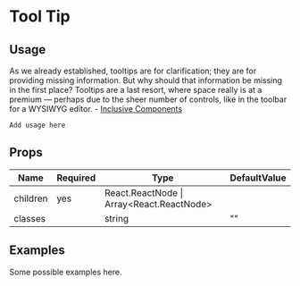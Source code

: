 # Tool Tip

## Usage

As we already established, tooltips are for clarification; they are for providing missing information. But why should that information be missing in the first place? Tooltips are a last resort, where space really is at a premium — perhaps due to the sheer number of controls, like in the toolbar for a WYSIWYG editor. - [Inclusive Components](https://inclusive-components.design/tooltips-toggletips/)

```
Add usage here
```

## Props

| Name     | Required | Type                                      | DefaultValue |
| -------- | -------- | ----------------------------------------- | ------------ |
| children | yes      | React.ReactNode \| Array<React.ReactNode> |              |
| classes  |          | string                                    | ""           |

## Examples

Some possible examples here.
